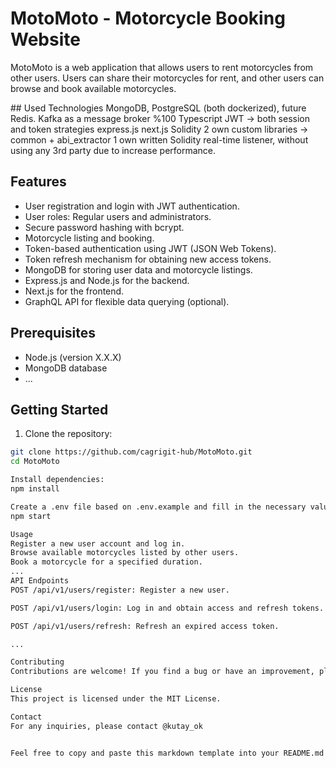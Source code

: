 # MotoMoto - Motorcycle Booking Website

MotoMoto is a web application that allows users to rent motorcycles from other users. Users can share their motorcycles for rent, and other users can browse and book available motorcycles.

## Used Technologies
MongoDB, PostgreSQL (both dockerized), future Redis.
Kafka as a message broker
%100 Typescript
JWT -> both session and token strategies
express.js
next.js
Solidity
2 own custom libraries -> common + abi_extractor
1 own written Solidity real-time listener, without using any 3rd party due to increase performance.

## Features

- User registration and login with JWT authentication.
- User roles: Regular users and administrators.
- Secure password hashing with bcrypt.
- Motorcycle listing and booking.
- Token-based authentication using JWT (JSON Web Tokens).
- Token refresh mechanism for obtaining new access tokens.
- MongoDB for storing user data and motorcycle listings.
- Express.js and Node.js for the backend.
- Next.js for the frontend.
- GraphQL API for flexible data querying (optional).

## Prerequisites

- Node.js (version X.X.X)
- MongoDB database
- ...

## Getting Started

1. Clone the repository:

```bash
git clone https://github.com/cagrigit-hub/MotoMoto.git
cd MotoMoto

Install dependencies:
npm install

Create a .env file based on .env.example and fill in the necessary values.
npm start

Usage
Register a new user account and log in.
Browse available motorcycles listed by other users.
Book a motorcycle for a specified duration.
...
API Endpoints
POST /api/v1/users/register: Register a new user.

POST /api/v1/users/login: Log in and obtain access and refresh tokens.

POST /api/v1/users/refresh: Refresh an expired access token.

...

Contributing
Contributions are welcome! If you find a bug or have an improvement, please create an issue or submit a pull request.

License
This project is licensed under the MIT License.

Contact
For any inquiries, please contact @kutay_ok


Feel free to copy and paste this markdown template into your README.md file and customize it according to your project's details.

